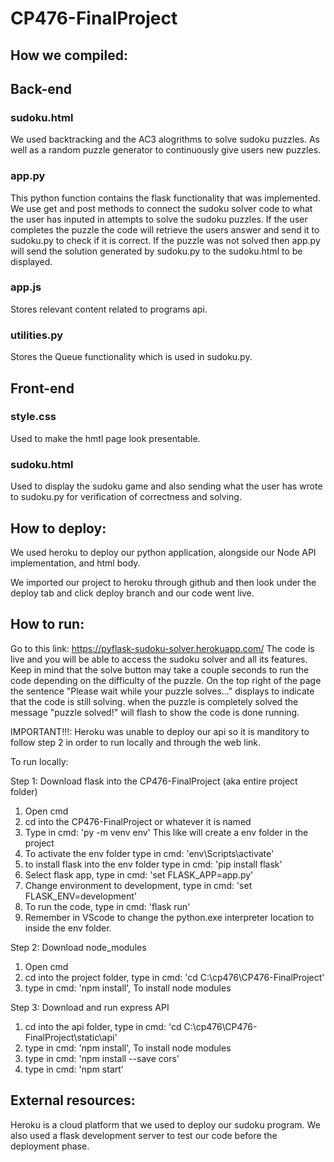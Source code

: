# CP476-FinalProject

## How we compiled:
## Back-end

### sudoku.html
We used backtracking and the AC3 alogrithms to solve sudoku puzzles. As well as a random puzzle generator to continuously give users new puzzles.

### app.py
This python function contains the flask functionality that was implemented. We use get and post methods to connect the sudoku solver code to what the user has inputed in attempts to solve the sudoku puzzles. If the user completes the puzzle the code will retrieve the users answer and send it to sudoku.py to check if it is correct. If the puzzle was not solved then app.py will send the solution generated by sudoku.py to the sudoku.html to be displayed.

### app.js
Stores relevant content related to programs api.

### utilities.py
Stores the Queue functionality which is used in sudoku.py.

## Front-end
### style.css
Used to make the hmtl page look presentable.

### sudoku.html
Used to display the sudoku game and also sending what the user has wrote to sudoku.py for verification of correctness and solving.

## How to deploy:
We used heroku to deploy our python application, alongside our Node API implementation, and html body. 

We imported our project to heroku through github and then look under the deploy tab and click deploy branch and our code went live.

## How to run:
Go to this link: https://pyflask-sudoku-solver.herokuapp.com/
The code is live and you will be able to access the sudoku solver and all its features. Keep in mind that the solve button may take a couple seconds to run the code depending on the difficulty of the puzzle. On the top right of the page the sentence "Please wait while your puzzle solves..." displays to indicate that the code is still solving. when the puzzle is completely solved the message "puzzle solved!" will flash to show the code is done running.



IMPORTANT!!!:
Heroku was unable to deploy our api so it is manditory to follow step 2 in order to run locally and through the web link.

To run locally:

Step 1: Download flask into the CP476-FinalProject (aka entire project folder)
1. Open cmd
2. cd into the CP476-FinalProject or whatever it is named
3. Type in cmd: 'py -m venv env' This like will create a env folder in the project
4. To activate the env folder type in cmd: 'env\Scripts\activate'
5. to install flask into the env folder type in cmd: 'pip install flask'
6. Select flask app, type in cmd: 'set FLASK_APP=app.py'
7. Change environment to development, type in cmd: 'set FLASK_ENV=development'
8. To run the code, type in cmd: 'flask run'
9. Remember in VScode to change the python.exe interpreter location to inside the env folder.

Step 2: Download node_modules
1. Open cmd
2. cd into the project folder, type in cmd: 'cd C:\cp476\CP476-FinalProject'
3. type in cmd: 'npm install', To install node modules

Step 3: Download and run express API
1. cd into the api folder, type in cmd: 'cd C:\cp476\CP476-FinalProject\static\api'
2. type in cmd: 'npm install', To install node modules
3. type in cmd: 'npm install --save cors'
4. type in cmd: 'npm start'

## External resources: 
Heroku is a cloud platform that we used to deploy our sudoku program.
We also used a flask development server to test our code before the deployment phase.
